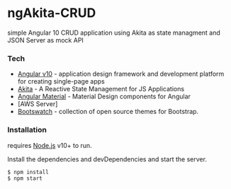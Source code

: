 # ngAkita-CRUD
simple Angular 10 CRUD application using Akita as state managment and JSON Server as mock API 
### Tech
* [Angular v10](https://angular.io/)  -  application design framework and development platform for creating single-page apps
* [Akita](https://datorama.github.io/akita/) - A Reactive State Management  for JS Applications
* [Angular Material](https://material.angular.io/) - Material Design components for Angular
* [AWS Server] 
* [Bootswatch](https://github.com/thomaspark/bootswatch) - collection of open source themes for Bootstrap.



### Installation

 requires [Node.js](https://nodejs.org/) v10+ to run.

Install the dependencies and devDependencies and start the server.

```sh
$ npm install 
$ npm start 
```
